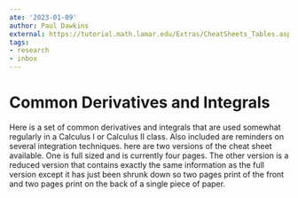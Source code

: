 ```yaml
---
ate: '2023-01-09'
author: Paul Dawkins
external: https://tutorial.math.lamar.edu/Extras/CheatSheets_Tables.aspx#CommonDerivInt
tags:
- research
- inbox
---
```


# Common Derivatives and Integrals

Here is a set of common derivatives and integrals that are used somewhat regularly in a Calculus I or Calculus II class. Also included are reminders on several integration techniques. here are two versions of the cheat sheet available. One is full sized and is currently four pages. The other version is a reduced version that contains exactly the same information as the full version except it has just been shrunk down so two pages print of the front and two pages print on the back of a single piece of paper.
